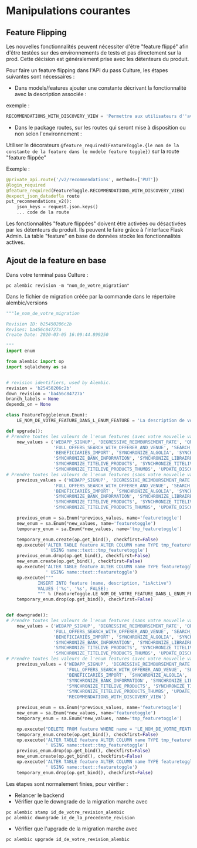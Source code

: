 # Manipulations courantes

## Feature Flipping

Les nouvelles fonctionnalités peuvent nécessiter d'être "feature flippé" afin d'être testées sur des environnements de tests et pas directement sur la prod. Cette décision est généralement prise avec les détenteurs du produit.

Pour faire un feature flipping dans l'API du pass Culture, les étapes suivantes sont nécessaires :

- Dans models/features ajouter une constante décrivant la fonctionnalité avec la description associée :

exemple :

```python
RECOMMENDATIONS_WITH_DISCOVERY_VIEW = 'Permettre aux utilisateurs d''avoir des recommandations de manière plus rapide'
```

- Dans le package routes, sur les routes qui seront mise à disposition ou non selon l'environnement :

Utiliser le décorateurs `@feature_required(FeatureToggle.{le nom de la constante de la feature dans le modele feature toggle})` sur la route "feature flippée"

Exemple :

```python
@private_api.route('/v2/recommendations', methods=['PUT'])
@login_required
@feature_required(FeatureToggle.RECOMMENDATIONS_WITH_DISCOVERY_VIEW)
@expect_json_datadefla route
put_recommendations_v2():
    json_keys = request.json.keys()
    ... code de la route
```

Les fonctionnalités "feature flippées" doivent être activées ou désactivées par les détenteurs du produit. Ils peuvent le faire grâce à l'interface Flask Admin. La table "feature" en base de données stocke les fonctionnalités actives.

## Ajout de la feature en base

Dans votre terminal pass Culture :

`pc alembic revision -m "nom_de_votre_migration"`

Dans le fichier de migration créée par la commande dans le répertoire alembic/versions

```python
"""le_nom_de_votre_migration

Revision ID: b25450206c2b
Revises: ba456c84727a
Create Date: 2020-03-05 16:09:44.899250

"""
import enum

from alembic import op
import sqlalchemy as sa


# revision identifiers, used by Alembic.
revision = 'b25450206c2b'
down_revision = 'ba456c84727a'
branch_labels = None
depends_on = None

class FeatureToggle(enum.Enum):
    LE_NOM_DE_VOTRE_FEATURE_DANS_L_ENUM_FEATURE = 'La description de votre feature dans l''enum feature'

def upgrade():
# Prendre toutes les valeurs de l'enum features (avec votre nouvelle variable feature flip)
    new_values = ('WEBAPP_SIGNUP', 'DEGRESSIVE_REIMBURSEMENT_RATE', 'QR_CODE',
                  'FULL_OFFERS_SEARCH_WITH_OFFERER_AND_VENUE', 'SEARCH_ALGOLIA', 'SEARCH_LEGACY',
                  'BENEFICIARIES_IMPORT', 'SYNCHRONIZE_ALGOLIA', 'SYNCHRONIZE_ALLOCINE',
                  'SYNCHRONIZE_BANK_INFORMATION', 'SYNCHRONIZE_LIBRAIRES', 'SYNCHRONIZE_TITELIVE',
                  'SYNCHRONIZE_TITELIVE_PRODUCTS', 'SYNCHRONIZE_TITELIVE_PRODUCTS_DESCRIPTION',
                  'SYNCHRONIZE_TITELIVE_PRODUCTS_THUMBS', 'UPDATE_DISCOVERY_VIEW', 'UPDATE_BOOKING_USED', 'RECOMMENDATIONS_WITH_DISCOVERY_VIEW')
# Prendre toutes les valeurs de l'enum features (sans votre nouvelle variable feature flip)
    previous_values = ('WEBAPP_SIGNUP', 'DEGRESSIVE_REIMBURSEMENT_RATE', 'QR_CODE',
                  'FULL_OFFERS_SEARCH_WITH_OFFERER_AND_VENUE', 'SEARCH_ALGOLIA', 'SEARCH_LEGACY',
                  'BENEFICIARIES_IMPORT', 'SYNCHRONIZE_ALGOLIA', 'SYNCHRONIZE_ALLOCINE',
                  'SYNCHRONIZE_BANK_INFORMATION', 'SYNCHRONIZE_LIBRAIRES', 'SYNCHRONIZE_TITELIVE',
                  'SYNCHRONIZE_TITELIVE_PRODUCTS', 'SYNCHRONIZE_TITELIVE_PRODUCTS_DESCRIPTION',
                  'SYNCHRONIZE_TITELIVE_PRODUCTS_THUMBS', 'UPDATE_DISCOVERY_VIEW', 'UPDATE_BOOKING_USED')

    previous_enum = sa.Enum(*previous_values, name='featuretoggle')
    new_enum = sa.Enum(*new_values, name='featuretoggle')
    temporary_enum = sa.Enum(*new_values, name='tmp_featuretoggle')

    temporary_enum.create(op.get_bind(), checkfirst=False)
    op.execute('ALTER TABLE feature ALTER COLUMN name TYPE tmp_featuretoggle'
               ' USING name::text::tmp_featuretoggle')
    previous_enum.drop(op.get_bind(), checkfirst=False)
    new_enum.create(op.get_bind(), checkfirst=False)
    op.execute('ALTER TABLE feature ALTER COLUMN name TYPE featuretoggle'
               ' USING name::text::featuretoggle')
    op.execute("""
            INSERT INTO feature (name, description, "isActive")
            VALUES ('%s', '%s', FALSE);
            """ % (FeatureToggle.LE_NOM_DE_VOTRE_FEATURE_DANS_L_ENUM_FEATURE.name, FeatureToggle.LE_NOM_DE_VOTRE_FEATURE_DANS_L_ENUM_FEATURE.value))
    temporary_enum.drop(op.get_bind(), checkfirst=False)


def downgrade():
# Prendre toutes les valeurs de l'enum features (sans votre nouvelle variable feature flip)
    new_values = ('WEBAPP_SIGNUP', 'DEGRESSIVE_REIMBURSEMENT_RATE', 'QR_CODE',
                  'FULL_OFFERS_SEARCH_WITH_OFFERER_AND_VENUE', 'SEARCH_ALGOLIA', 'SEARCH_LEGACY',
                  'BENEFICIARIES_IMPORT', 'SYNCHRONIZE_ALGOLIA', 'SYNCHRONIZE_ALLOCINE',
                  'SYNCHRONIZE_BANK_INFORMATION', 'SYNCHRONIZE_LIBRAIRES', 'SYNCHRONIZE_TITELIVE',
                  'SYNCHRONIZE_TITELIVE_PRODUCTS', 'SYNCHRONIZE_TITELIVE_PRODUCTS_DESCRIPTION',
                  'SYNCHRONIZE_TITELIVE_PRODUCTS_THUMBS', 'UPDATE_DISCOVERY_VIEW', 'UPDATE_BOOKING_USED')
# Prendre toutes les valeurs de l'enum features (avec votre nouvelle variable feature flip)
    previous_values = ('WEBAPP_SIGNUP', 'DEGRESSIVE_REIMBURSEMENT_RATE', 'QR_CODE',
                       'FULL_OFFERS_SEARCH_WITH_OFFERER_AND_VENUE', 'SEARCH_ALGOLIA', 'SEARCH_LEGACY',
                       'BENEFICIARIES_IMPORT', 'SYNCHRONIZE_ALGOLIA', 'SYNCHRONIZE_ALLOCINE',
                       'SYNCHRONIZE_BANK_INFORMATION', 'SYNCHRONIZE_LIBRAIRES', 'SYNCHRONIZE_TITELIVE',
                       'SYNCHRONIZE_TITELIVE_PRODUCTS', 'SYNCHRONIZE_TITELIVE_PRODUCTS_DESCRIPTION',
                       'SYNCHRONIZE_TITELIVE_PRODUCTS_THUMBS', 'UPDATE_DISCOVERY_VIEW', 'UPDATE_BOOKING_USED',
                       'RECOMMENDATIONS_WITH_DISCOVERY_VIEW')

    previous_enum = sa.Enum(*previous_values, name='featuretoggle')
    new_enum = sa.Enum(*new_values, name='featuretoggle')
    temporary_enum = sa.Enum(*new_values, name='tmp_featuretoggle')

    op.execute("DELETE FROM feature WHERE name = 'LE_NOM_DE_VOTRE_FEATURE_DANS_L_ENUM_FEATURE'")
    temporary_enum.create(op.get_bind(), checkfirst=False)
    op.execute('ALTER TABLE feature ALTER COLUMN name TYPE tmp_featuretoggle'
               ' USING name::text::tmp_featuretoggle')
    previous_enum.drop(op.get_bind(), checkfirst=False)
    new_enum.create(op.get_bind(), checkfirst=False)
    op.execute('ALTER TABLE feature ALTER COLUMN name TYPE featuretoggle'
               ' USING name::text::featuretoggle')
    temporary_enum.drop(op.get_bind(), checkfirst=False)

```

Les étapes sont normalement finies, pour vérifier :

- Relancer le backend
- Vérifier que le downgrade de la migration marche avec

```bash
pc alembic stamp id_de_votre_revision_alembic
pc alembic downgrade id_de_la_precedente_revision
```

- Vérifier que l'upgrade de la migration marche avec

```bash
pc alembic upgrade id_de_votre_revision_alembic
```
